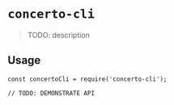 # `concerto-cli`

> TODO: description

## Usage

```
const concertoCli = require('concerto-cli');

// TODO: DEMONSTRATE API
```
